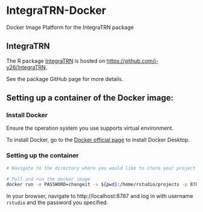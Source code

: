 # IntegraTRN-Docker
Docker Image Platform for the IntegraTRN package

## IntegraTRN

The R package [IntegraTRN](https://github.com/j-y26/IntegraTRN) is hosted on https://github.com/j-y26/IntegraTRN.

See the package GitHub page for more details.

## Setting up a container of the Docker image:

### Install Docker

Ensure the operation system you use supports virtual environment.

To install Docker, go to the [Docker official page](https://www.docker.com/products/docker-desktop/) to install Docker Desktop. 

### Setting up the container

```bash
# Navigate to the directory where you would like to store your project

# Pull and run the docker image
docker run -e PASSWORD=changeit -v ${pwd}:/home/rstudio/projects -p 8787:8787 jyang26/integra_trn:v0.1.0
```

In your browser, navigate to http://localhost:8787 and log in with username `rstudio` and the password you specified.
